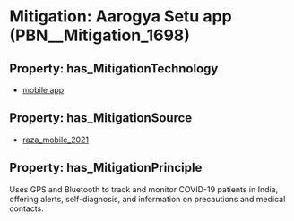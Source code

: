 # Mitigation: __Aarogya Setu app__ (PBN__Mitigation_1698)

## Property: has_MitigationTechnology

* [mobile app](../Technology/PBN__Technology_3748)

## Property: has_MitigationSource

* [raza_mobile_2021](../Article/PBN__Article_239)

## Property: has_MitigationPrinciple

Uses GPS and Bluetooth to track and monitor COVID-19 patients in India, offering alerts, self-diagnosis, and information on precautions and medical contacts.

